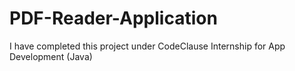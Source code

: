 # PDF-Reader-Application
I have completed this project under CodeClause Internship for App Development (Java) 
